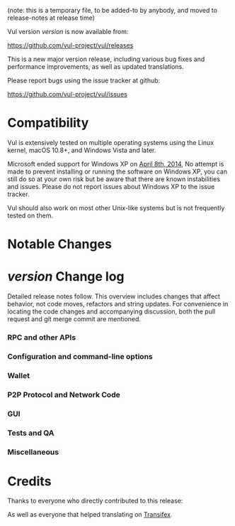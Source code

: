 (note: this is a temporary file, to be added-to by anybody, and moved to release-notes at release time)

Vul version *version* is now available from:

  <https://github.com/vul-project/vul/releases>

This is a new major version release, including various bug fixes and
performance improvements, as well as updated translations.

Please report bugs using the issue tracker at github:

  <https://github.com/vul-project/vul/issues>

Compatibility
==============

Vul is extensively tested on multiple operating systems using
the Linux kernel, macOS 10.8+, and Windows Vista and later.

Microsoft ended support for Windows XP on [April 8th, 2014](https://www.microsoft.com/en-us/WindowsForBusiness/end-of-xp-support),
No attempt is made to prevent installing or running the software on Windows XP, you
can still do so at your own risk but be aware that there are known instabilities and issues.
Please do not report issues about Windows XP to the issue tracker.

Vul should also work on most other Unix-like systems but is not
frequently tested on them.

Notable Changes
===============



*version* Change log
=================

Detailed release notes follow. This overview includes changes that affect
behavior, not code moves, refactors and string updates. For convenience in locating
the code changes and accompanying discussion, both the pull request and
git merge commit are mentioned.

### RPC and other APIs


### Configuration and command-line options


### Wallet


### P2P Protocol and Network Code


### GUI


### Tests and QA


### Miscellaneous


Credits
=======

Thanks to everyone who directly contributed to this release:


As well as everyone that helped translating on [Transifex](https://www.transifex.com/projects/p/vul-project-translations/).
